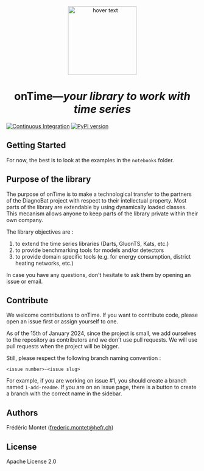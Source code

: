 <div align="center">
    <img src="res/ontime-logo.png" width="180" title="hover text">
    <h1>onTime—<i>your library to work with time series</i></h1>
</div>

[![Continuous Integration](https://github.com/fredmontet/ontime/actions/workflows/ci.yml/badge.svg)](https://github.com/fredmontet/ontime/actions/workflows/ci.yml)
[![PyPI version](https://badge.fury.io/py/ontime.svg)](https://badge.fury.io/py/ontime)

## Getting Started

For now, the best is to look at the examples in the `notebooks` folder.

## Purpose of the library

The purpose of onTime is to make a technological transfer to the partners of the 
DiagnoBat project with respect to their intellectual property. Most parts of 
the library are extendable by using dynamically loaded classes. This
mecanism allows anyone to keep parts of the library private within their own company. 

The library objectives are :

  1. to extend the time series libraries (Darts, GluonTS, Kats, etc.)
  2. to provide benchmarking tools for models and/or detectors
  3. to provide domain specific tools (e.g. for energy consumption, district heating networks, etc.)

In case you have any questions, don't hesitate to ask them by opening an issue or email.

## Contribute

We welcome contributions to onTime. If you want to contribute code, please open an issue first or assign 
yourself to one.

As of the 15th of January 2024, since the project is small, we add ourselves to the repository as
contributors and we don't use pull requests. We will use pull requests when the project will be bigger.

Still, please respect the following branch naming convention : 

    <issue number>-<issue slug>

For example, if you are working on issue #1, you should create a branch named `1-add-readme`. If you are
on an issue page, there is a button to create a branch with the correct name in the sidebar.

## Authors

Frédéric Montet (frederic.montet@hefr.ch)

## License

Apache License 2.0
